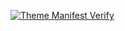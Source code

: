 [![Theme Manifest Verify](https://github.com/checha-dao/documentation-dao-gogs/actions/workflows/theme-verify.yml/badge.svg)](https://github.com/checha-dao/documentation-dao-gogs/actions/workflows/theme-verify.yml)
